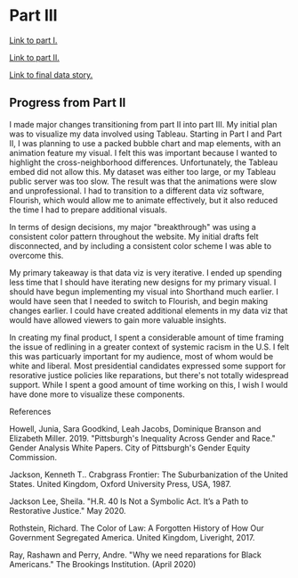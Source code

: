 # Part III

[Link to part I.](https://brendongray.github.io/brendongray-portfolio/final_project_BrendonGray.html)

[Link to part II.](https://brendongray.github.io/brendongray-portfolio/final_project_part2.html)

[Link to final data story.](https://carnegiemellon.shorthandstories.com/the-consequences-of-redlining-in-pittsburgh/index.html)

## Progress from Part II

I made major changes transitioning from part II into part III. My initial plan was to visualize my data involved using Tableau. Starting in Part I and Part II, I was planning to use a packed bubble chart and map elements, with an animation feature my visual. I felt this was important because I wanted to highlight the cross-neighborhood differences. Unfortunately, the Tableau embed did not allow this. My dataset was either too large, or my Tableau public server was too slow. The result was that the animations were slow and unprofessional. I had to transition to a different data viz software, Flourish, which would allow me to animate effectively, but it also reduced the time I had to prepare additional visuals.

In terms of design decisions, my major "breakthrough" was using a consistent color pattern throughout the website. My initial drafts felt disconnected, and by including a consistent color scheme I was able to overcome this.

My primary takeaway is that data viz is very iterative. I ended up spending less time that I should have iterating new designs for my primary visual. I should have begun implementing my visual into Shorthand much earlier. I would have seen that I needed to switch to Flourish, and begin making changes earlier. I could have created additional elements in my data viz that would have allowed viewers to gain more valuable insights.

In creating my final product, I spent a considerable amount of time framing the issue of redlining in a greater context of systemic racism in the U.S. I felt this was particuarly important for my audience, most of whom would be white and liberal. Most presidential candidates expressed some support for resorative justice policies like reparations, but there's not totally widespread support. While I spent a good amount of time working on this, I wish I would have done more to visualize these components.

References

Howell, Junia, Sara Goodkind, Leah Jacobs, Dominique Branson and Elizabeth Miller. 2019. "Pittsburgh's Inequality Across Gender and Race." Gender Analysis White Papers. City of Pittsburgh's Gender Equity Commission. 

Jackson, Kenneth T.. Crabgrass Frontier: The Suburbanization of the United States. United Kingdom, Oxford University Press, USA, 1987.

Jackson Lee, Sheila. "H.R. 40 Is Not a Symbolic Act. It’s a Path to Restorative Justice." May 2020. 

Rothstein, Richard. The Color of Law: A Forgotten History of How Our Government Segregated America. United Kingdom, Liveright, 2017.

Ray, Rashawn and Perry, Andre. "Why we need reparations for Black Americans." The Brookings Institution. (April 2020) 

